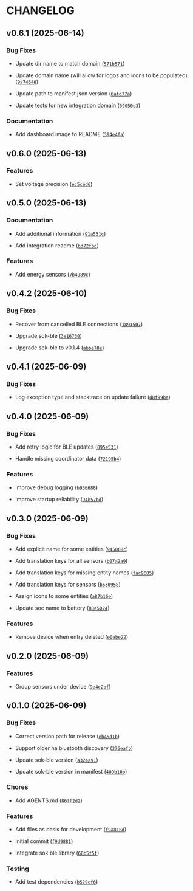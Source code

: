 # CHANGELOG


## v0.6.1 (2025-06-14)

### Bug Fixes

- Update dir name to match domain
  ([`571b571`](https://github.com/IAmTheMitchell/sok-ha/commit/571b5713bf73fea245c14ae1fc988a09b81ecb47))

- Update domain name (will allow for logos and icons to be populated)
  ([`9a74646`](https://github.com/IAmTheMitchell/sok-ha/commit/9a746465c2c159a76f6d14dd2f8ec568423e5b9e))

- Update path to manifest.json version
  ([`6afd77a`](https://github.com/IAmTheMitchell/sok-ha/commit/6afd77a27d7fdc4d157994fbd0abc092468880a7))

- Update tests for new integration domain
  ([`09050d3`](https://github.com/IAmTheMitchell/sok-ha/commit/09050d3afb01c55888d071fb02feb26120421372))

### Documentation

- Add dashboard image to README
  ([`394e4fa`](https://github.com/IAmTheMitchell/sok-ha/commit/394e4faa40c4a76d200ff1bef7ea09417b4b3132))


## v0.6.0 (2025-06-13)

### Features

- Set voltage precision
  ([`ec5ced6`](https://github.com/IAmTheMitchell/sok-ha/commit/ec5ced6e8c7625f32acc9688daa50022d1255d0e))


## v0.5.0 (2025-06-13)

### Documentation

- Add additional information
  ([`91a531c`](https://github.com/IAmTheMitchell/sok-ha/commit/91a531c5c799f5105f67ba4799baf5ba591597bc))

- Add integration readme
  ([`bd72fbd`](https://github.com/IAmTheMitchell/sok-ha/commit/bd72fbddd67c87bad9f3fef29f61ae2e489db27d))

### Features

- Add energy sensors
  ([`7b4989c`](https://github.com/IAmTheMitchell/sok-ha/commit/7b4989ca002f7fbe43043f187ffe338739461061))


## v0.4.2 (2025-06-10)

### Bug Fixes

- Recover from cancelled BLE connections
  ([`1891507`](https://github.com/IAmTheMitchell/sok-ha/commit/1891507b52dce71ee74e3db3498e65b6569f896e))

- Upgrade sok-ble
  ([`3e16730`](https://github.com/IAmTheMitchell/sok-ha/commit/3e167306aa4af685eb08a3cdfb0c445492cae210))

- Upgrade sok-ble to v0.1.4
  ([`abbe78e`](https://github.com/IAmTheMitchell/sok-ha/commit/abbe78e9b811dd6e13ef8abf0f71227cf70eb4cb))


## v0.4.1 (2025-06-09)

### Bug Fixes

- Log exception type and stacktrace on update failure
  ([`d8f99ba`](https://github.com/IAmTheMitchell/sok-ha/commit/d8f99ba685de79e7ea3ed3dce5d756f32e70488c))


## v0.4.0 (2025-06-09)

### Bug Fixes

- Add retry logic for BLE updates
  ([`895e531`](https://github.com/IAmTheMitchell/sok-ha/commit/895e5312d4cd1ca351cd20e87009606b8a6c90c0))

- Handle missing coordinator data
  ([`72195b4`](https://github.com/IAmTheMitchell/sok-ha/commit/72195b4944d1b238e3469596cf6ccdc79513bd89))

### Features

- Improve debug logging
  ([`b956688`](https://github.com/IAmTheMitchell/sok-ha/commit/b9566883d88c3fb913408e1321dcd6a286ed62d6))

- Improve startup reliability
  ([`94b57bd`](https://github.com/IAmTheMitchell/sok-ha/commit/94b57bd1dedfcf309b7877e813c769aa11a43ed0))


## v0.3.0 (2025-06-09)

### Bug Fixes

- Add explicit name for some entities
  ([`945008c`](https://github.com/IAmTheMitchell/sok-ha/commit/945008c68d7fc9e7941792a7949d4358238933b8))

- Add translation keys for all sensors
  ([`b07a2a9`](https://github.com/IAmTheMitchell/sok-ha/commit/b07a2a9595a5fffc7a9d57b1f43e8d64a4690fdc))

- Add translation keys for missing entity names
  ([`fac9605`](https://github.com/IAmTheMitchell/sok-ha/commit/fac96057acc5c1514037a57b43b648ce1f40aaa0))

- Add translation keys for sensors
  ([`b630958`](https://github.com/IAmTheMitchell/sok-ha/commit/b6309580dedd3bf4da6ff81531cfdbd4da986388))

- Assign icons to some entities
  ([`a87b16e`](https://github.com/IAmTheMitchell/sok-ha/commit/a87b16e3f9c4e8d9bf6ea7486baf8a2fad4b54fa))

- Update soc name to battery
  ([`88e5024`](https://github.com/IAmTheMitchell/sok-ha/commit/88e50249bcb50f8fb581afa583e92cca245d3355))

### Features

- Remove device when entry deleted
  ([`e0ebe22`](https://github.com/IAmTheMitchell/sok-ha/commit/e0ebe22a058a4fc467f372546e1defb06e9d9e17))


## v0.2.0 (2025-06-09)

### Features

- Group sensors under device
  ([`9e4c2bf`](https://github.com/IAmTheMitchell/sok-ha/commit/9e4c2bf861689dff808d93eb5a860f0083b31ec5))


## v0.1.0 (2025-06-09)

### Bug Fixes

- Correct version path for release
  ([`eb45d1b`](https://github.com/IAmTheMitchell/sok-ha/commit/eb45d1bf0ad54bd728f31d8b343a7e2cf487fe05))

- Support older ha bluetooth discovery
  ([`376eafb`](https://github.com/IAmTheMitchell/sok-ha/commit/376eafb6a0f313313d31e9a0d968bc55906f96c8))

- Update sok-ble version
  ([`a324a91`](https://github.com/IAmTheMitchell/sok-ha/commit/a324a91c11713ce77f0161894de6922debe17b0d))

- Update sok-ble version in manifest
  ([`409b10b`](https://github.com/IAmTheMitchell/sok-ha/commit/409b10b12c8e6351bd5da64bc9b94ececec697bd))

### Chores

- Add AGENTS.md
  ([`86ff2d2`](https://github.com/IAmTheMitchell/sok-ha/commit/86ff2d256413b3a768ccf58b65edd991421cec52))

### Features

- Add files as basis for development
  ([`f9a818d`](https://github.com/IAmTheMitchell/sok-ha/commit/f9a818d739134e0653c452b5968a436635062e28))

- Initial commit
  ([`f9d9881`](https://github.com/IAmTheMitchell/sok-ha/commit/f9d98814c93ee56fda1f6cbf5149924787251a41))

- Integrate sok ble library
  ([`60b5f5f`](https://github.com/IAmTheMitchell/sok-ha/commit/60b5f5f9330614ba67f48d2b190f2940b890fcf9))

### Testing

- Add test dependencies
  ([`b529cf6`](https://github.com/IAmTheMitchell/sok-ha/commit/b529cf6f046d98978be377d030a726528325c218))
